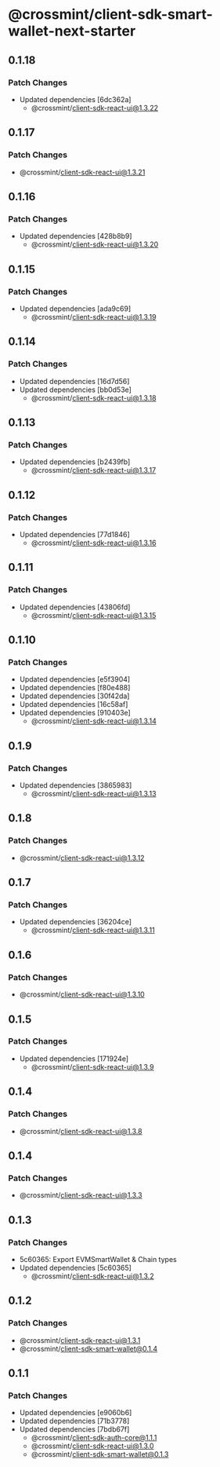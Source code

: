 # @crossmint/client-sdk-smart-wallet-next-starter

## 0.1.18

### Patch Changes

-   Updated dependencies [6dc362a]
    -   @crossmint/client-sdk-react-ui@1.3.22

## 0.1.17

### Patch Changes

-   @crossmint/client-sdk-react-ui@1.3.21

## 0.1.16

### Patch Changes

-   Updated dependencies [428b8b9]
    -   @crossmint/client-sdk-react-ui@1.3.20

## 0.1.15

### Patch Changes

-   Updated dependencies [ada9c69]
    -   @crossmint/client-sdk-react-ui@1.3.19

## 0.1.14

### Patch Changes

-   Updated dependencies [16d7d56]
-   Updated dependencies [bb0d53e]
    -   @crossmint/client-sdk-react-ui@1.3.18

## 0.1.13

### Patch Changes

-   Updated dependencies [b2439fb]
    -   @crossmint/client-sdk-react-ui@1.3.17

## 0.1.12

### Patch Changes

-   Updated dependencies [77d1846]
    -   @crossmint/client-sdk-react-ui@1.3.16

## 0.1.11

### Patch Changes

-   Updated dependencies [43806fd]
    -   @crossmint/client-sdk-react-ui@1.3.15

## 0.1.10

### Patch Changes

-   Updated dependencies [e5f3904]
-   Updated dependencies [f80e488]
-   Updated dependencies [30f42da]
-   Updated dependencies [16c58af]
-   Updated dependencies [910403e]
    -   @crossmint/client-sdk-react-ui@1.3.14

## 0.1.9

### Patch Changes

-   Updated dependencies [3865983]
    -   @crossmint/client-sdk-react-ui@1.3.13

## 0.1.8

### Patch Changes

-   @crossmint/client-sdk-react-ui@1.3.12

## 0.1.7

### Patch Changes

-   Updated dependencies [36204ce]
    -   @crossmint/client-sdk-react-ui@1.3.11

## 0.1.6

### Patch Changes

-   @crossmint/client-sdk-react-ui@1.3.10

## 0.1.5

### Patch Changes

-   Updated dependencies [171924e]
    -   @crossmint/client-sdk-react-ui@1.3.9

## 0.1.4

### Patch Changes

-   @crossmint/client-sdk-react-ui@1.3.8

## 0.1.4

### Patch Changes

-   @crossmint/client-sdk-react-ui@1.3.3

## 0.1.3

### Patch Changes

-   5c60365: Export EVMSmartWallet & Chain types
-   Updated dependencies [5c60365]
    -   @crossmint/client-sdk-react-ui@1.3.2

## 0.1.2

### Patch Changes

-   @crossmint/client-sdk-react-ui@1.3.1
-   @crossmint/client-sdk-smart-wallet@0.1.4

## 0.1.1

### Patch Changes

-   Updated dependencies [e9060b6]
-   Updated dependencies [71b3778]
-   Updated dependencies [7bdb67f]
    -   @crossmint/client-sdk-auth-core@1.1.1
    -   @crossmint/client-sdk-react-ui@1.3.0
    -   @crossmint/client-sdk-smart-wallet@0.1.3
